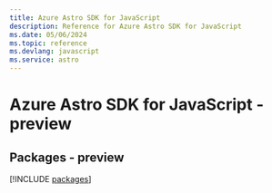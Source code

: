 ```yaml
---
title: Azure Astro SDK for JavaScript
description: Reference for Azure Astro SDK for JavaScript
ms.date: 05/06/2024
ms.topic: reference
ms.devlang: javascript
ms.service: astro
---
```

# Azure Astro SDK for JavaScript - preview
## Packages - preview
[!INCLUDE [packages](astro-index.md)]
